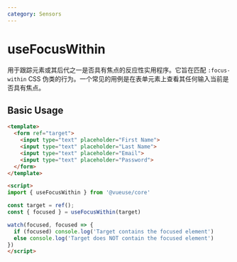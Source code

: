 ```yaml
---
category: Sensors
---
```


# useFocusWithin

用于跟踪元素或其后代之一是否具有焦点的反应性实用程序。它旨在匹配 `:focus-within` CSS 伪类的行为。一个常见的用例是在表单元素上查看其任何输入当前是否具有焦点。

## Basic Usage

```html
<template>
  <form ref="target">
    <input type="text" placeholder="First Name">
    <input type="text" placeholder="Last Name">
    <input type="text" placeholder="Email">
    <input type="text" placeholder="Password">
  </form>
</template>

<script>
import { useFocusWithin } from '@vueuse/core'

const target = ref();
const { focused } = useFocusWithin(target)

watch(focused, focused => {
  if (focused) console.log('Target contains the focused element')
  else console.log('Target does NOT contain the focused element')
})
</script>
```
